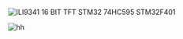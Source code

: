 

![ILI9341 16 BIT TFT STM32 74HC595 STM32F401](https://github.com/offpic/ILI9341-16-BIT-TFT-STM32-74HC595-STM32F401/assets/31142397/8fd5c7e5-ab4c-4247-bcdc-39a81a4034bf)


![hh](https://github.com/offpic/ILI9341-16-BIT-TFT-STM32-74HC595-STM32F401/assets/31142397/ac2a14a5-c3ac-4c5e-84cb-e239aa9b1049)
